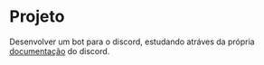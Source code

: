 # Projeto
Desenvolver um bot para o discord, estudando atráves da própria [documentação](https://discordjs.guide/) do discord. 